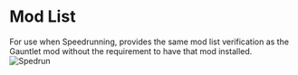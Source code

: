 # Mod List

For use when Speedrunning, provides the same mod list verification as the Gauntlet mod without the requirement to have that mod installed. ![Spedrun](https://cdn.7tv.app/emote/01FJEWA1Z0000FZHS49NWQS41H/4x.webp)